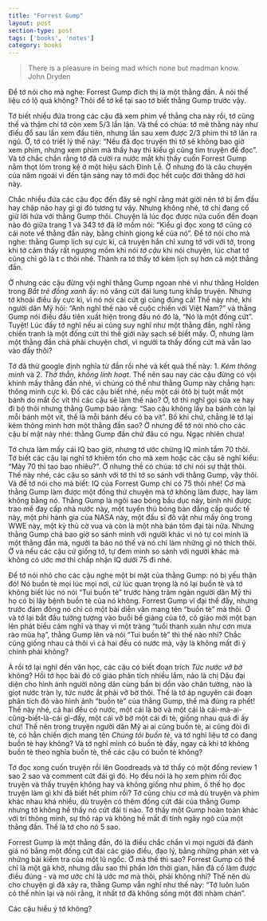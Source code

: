 ```yaml
---
title: "Forrest Gump"
layout: post
section-type: post
tags: ['books', 'notes']
category: books
---
```

> There is a pleasure in being mad which none but madman know.  
> John Dryden  

Để tớ nói cho mà nghe: Forrest Gump đích thị là một thằng đần. À nói thế liệu có lộ quá không? Thôi để tớ kể tại sao tớ biết thằng Gump trước vậy.

Tớ biết nhiều đứa trong các cậu đã xem phim về thằng cha này rồi, tớ cũng thế và thậm chí tớ còn xem 5/3 lần lận. Và thề có chúa: tớ mê thằng này như điếu đổ sau lần xem đầu tiên,  nhưng lần sau xem được 2/3 phim thì tớ lăn ra ngủ. Ờ, tớ có triết lý thế này: “Nếu đã đọc truyện thì tớ sẽ không bao giờ xem phim, nhưng xem phim mà thấy hay thì kiểu gì cũng tìm truyện để đọc”. Và tớ chắc chắn rằng tớ đã cười ra nước mắt khi thấy cuốn Forrest Gump nằm thọt lỏm trong kệ ở một hiệu sách Đinh Lễ. Ờ nhưng đó là câu chuyện của năm ngoái vì đến tận sáng nay tớ mới đọc hết cuộc đời thằng dở hơi này.

Chắc nhiều đứa các cậu đọc đến đây sẽ nghĩ rằng mát giời nên tớ bị ẩm đầu hay chập não hay gì gì đó tương tự vậy. Nhưng không nhé, tớ chỉ đang cố giữ lời hứa với thằng Gump thôi. Chuyện là lúc đọc được nửa cuốn đến đoạn nào đó giữa trang 1 và 343 tớ đã lỡ mồm nói: “Kiểu gì đọc xong tớ cũng có cái note về thằng đần này, bằng chính giọng kể của nó”. Để tớ nói cho mà nghe: thằng Gump lịch sự cực kì, cả truyện hắn chỉ xưng tớ với với tớ, trong khi tớ cảm thấy rất ngượng mồm khi nói *tớ cậu* khi nói chuyện, lúc chat tớ cũng chỉ gõ là t c thôi nhé. Thành ra tớ thấy tớ kém lịch sự hơn cả một thằng đần.

Ờ nhưng các cậu đừng vội nghĩ thằng Gump ngoan nhé vì như thằng Holden trong *Bắt trẻ đồng xanh* ấy: nó văng cứt đái lung tung khắp truyện. Nhưng tớ khoái điều ấy cực kì, vì nó nói cái cứt gì cũng đúng cả! Thế này nhé, khi người dân Mỹ hỏi: “Anh nghĩ thế nào về cuộc chiến với Việt Nam?” và thằng Gump nói điều đầu tiên xuất hiện trong đầu nó đó là, “Nó là một đống cứt”. Tuyệt! Lúc đấy tớ nghĩ nếu ai cũng suy nghĩ như một thằng đần, nghĩ rằng chiến tranh là một đống cứt thì thế giới này sạch sẽ biết mấy. Ờ, nhưng làm một thằng đần chả phải chuyện chơi, vì người ta thấy đống cứt mà vẫn lao vào đấy thôi?

Tớ đã thử google định nghĩa từ đần rồi nhé và kết quả thế này: 1. *Kém thông minh* và 2. *Thờ thẫn, không linh hoạt*. Thế nên sau nay các cậu đừng có vội khinh mấy thằng đần nhé, vì chúng có thể như thằng Gump này chẳng hạn: thông minh cực kì. Đố các cậu biết nhé, nếu một cái ôtô bị tuột mất một bánh do mất ốc vít thì các cậu sẽ làm thế nào? Ờ, tớ thì nghĩ gọi sửa xe hay đi bộ thôi nhưng thằng Gump bảo rằng: “Sao cậu không lấy ba bánh còn lại mỗi bánh một vít, thế là mỗi bánh đều có ba vít”. Bố khỉ chứ, chẳng lẽ tớ lại kém thông minh hơn một thằng đần sao? Ờ nhưng để tớ nói nhỏ cho các cậu bí mật này nhé: thằng Gump đần chứ đâu có ngu. Ngạc nhiên chưa!

Tớ chưa làm mấy cái IQ bao giờ, nhưng tớ ước chừng IQ mình tầm 70 thôi. Tớ biết các cậu lại nghĩ tớ khiêm tốn cho mà xem hoặc các cậu sẽ nghĩ kiểu: “Mày 70 thì tao bao nhiêu?”. Ờ nhưng thề có chúa: tớ chỉ nói sự thật thôi. Thế này nhé, các cậu so sánh với tớ thì tớ so sánh với thằng Gump, vậy thôi. Và để tớ nói cho mà biết: IQ của Forrest Gump chỉ có 75 thôi nhé! Cơ mà thằng Gump làm được một đống thứ chuyện mà tớ không làm được, hay làm không bằng nó. Thằng Gump là ngôi sao bóng bầu dục này, binh nhì được trao mề đay cấp nhà nước này, một tuyển thủ bóng bàn đẳng cấp quốc tế này, một phi hành gia của NASA này, một đấu sĩ đô vật như mấy ông trong WWE này, một kỳ thủ cờ vua và còn là một nhà bán tôm đại tài nữa. Nhưng thằng Gump chả bao giờ so sánh mình với người khác vì nó tự coi mình là một thằng đần mà, người ta bảo nó thế và nó chỉ làm những gì nó thích thôi. Ờ và nếu các cậu cứ giống tớ, tự đem mình so sánh với người khác mà không có ước mơ thì chấp nhận IQ dưới 75 đi nhé.

Để tớ nói nhỏ cho các cậu nghe một bí mật của thằng Gump: nó bị yếu thận đó! Nó buồn tè mọi lúc mọi nơi, cứ lúc quan trọng là nó lại buồn tè và tớ không biết lúc nó nói “Tui buồn tè” trước hàng trăm ngàn người dân Mỹ thì họ có bị lây bệnh buồn tè của nó không. Forrest Gump vĩ đại thế đấy, nhưng trước đám đông nó chỉ có một bài diễn văn mang tên “buồn tè” mà thôi. Ờ và tớ lại bắt đầu tưởng tượng vào buổi bế giảng của tớ, cô giáo mời một bạn lên phát biểu cảm nghĩ và thay vì một tràng “tuổi thanh xuân như cơn mưa rào mùa hạ”, thằng Gump lên và nói “Tui buồn tè” thì thế nào nhỉ? Chắc cũng giống nhau cả thôi vì cả hai đều có nước mà, vậy là không mất đi ý chính phải không?

À rồi tớ lại nghĩ đến văn học, các cậu có biết đoạn trích *Tức nước vỡ bờ* không? Hồi tớ học bài đó cô giáo phân tích nhiều lắm, nào là chị Dậu đại diện cho hình ảnh người nông dân cùng bần bị dồn vào chân tường, nào là giọt nước tràn ly, tức nước ắt phải vỡ bờ thôi. Thế là tớ áp nguyên cái đoạn phân tích đó vào hình ảnh “buồn tè” của thằng Gump, thế mà đúng ra phết! Thế này nhé, cả hai đều có nước, một cái là bờ và một cái là cái-mà-ai-cũng-biết-là-cái gì-đấy, một cái vỡ bờ một cái đi tè, giống nhau quá đi ấy chứ! Thế nên trong truyện người dân Mỹ ai ai cũng buồn tè, ai cũng đòi đi tè, có hẳn chiến dịch mang tên *Chúng tôi buồn tè*, và tớ nghĩ liệu tớ có đang buồn tè hay không? Và tớ nghĩ mình có buồn tè đấy, ngay cả khi tớ không buồn tè theo nghĩa buồn tè, thế các cậu có buồn tè không?

Tớ đọc xong cuốn truyện rồi lên Goodreads và tớ thấy có một đống review 1 sao 2 sao và comment cứt đái gì đó. Họ đều nói là họ xem phim rồi đọc truyện và thấy truyện không hay và không giống như phim, ồ thế họ đọc truyện làm gì khi đã biết hết phim rồi? Tớ cũng chịu cơ mà dù truyện và phim khác nhau khá nhiều, dù truyện có thêm đống cứt đái của thằng Gump nhưng tớ không hề thấy nó cứt đái tí nào. Tớ thấy một Gump hoàn toàn khác với trí thông minh, sự thô ráp và không hề mất đi tính ngây ngô của một thằng đần. Thế là tớ cho nó 5 sao.

Forrest Gump là một thằng đần, đó là điều chắc chắn vì mọi người đã đánh giá nó bằng một đống cứt đái các giáo điều, đạo lý, bằng những phán xét và những bài kiểm tra của một lũ ngốc. Ờ mà thế thì sao? Forrest Gump có thể chỉ là một gã khờ, nhưng dẫu sao thì phần lớn thời gian, hắn đã cố làm được điều đúng - và mơ ước chỉ là ước mơ mà thôi, phải không nhỉ? Thế nên dù cho chuyện gì đã xảy ra, thằng Gump vẫn nghĩ như thế này: “Tớ luôn luôn có thể nhìn lại và nói rằng, ít nhất tớ đã không sống một đời nhàm chán”.

Các cậu hiểu ý tớ không?
